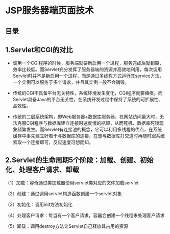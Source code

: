 # JSP服务器端页面技术

## 目录

## 1.Servlet和CGI的对比

* 调用一个CGI程序的时候，服务端就要新启用一个进程，服务完成后就销毁，效率比较低。而Servlet充分发挥了服务器端的资源并高效地利用，每次调用Servlet时并不是新启用一个进程，而是通过多线程方式运行其service方法，一个实例可以服务于多个请求，并且其实例一般不会销毁。

* 传统的CGI不具备平台无关特性，系统环境发生变化，CGI程序就要瘫痪。而Servlet具备Java的平台无关性，在系统开发过程中保持了系统的可扩展性、高效性。

* 传统的二层系统架构，即Web服务器+数据库服务器，在网站访问量大时，无法克服CGI程序与数据库建立连接时速度慢的瓶颈，从而死机、数据库死锁现象频繁发生。而Servlet有连接池的概念，它可以利用多线程的优点，在系统缓存中事先建立好若干与数据库的连接，在想与数据库打交道时再随时跟系统索取一个连接即可，反应速度可想而知。

## 2.Servlet的生命周期5个阶段：加载、创建、初始化、处理客户请求、卸载

（1）加载：容奇通过类加载器使用servlet类对应的文件加载servlet

（2）创建：通过调用servlet构造函数创建一个servlet对象

（3）初始化：调用init方法初始化

（4）处理客户请求：每当有一个客户请求，容器会创建一个线程来处理客户请求

（5）卸载：调用destroy方法让Servlet自己释放其占用的资源
